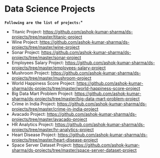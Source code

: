 # Data Science Projects

**```Following are the list of projects:```***
- Titanic Project: https://github.com/ashok-kumar-sharma/ds-projects/tree/master/titanic-project
- Wine Project: https://github.com/ashok-kumar-sharma/ds-projects/tree/master/wine-project
- Sonar Project: https://github.com/ashok-kumar-sharma/ds-projects/tree/master/sonar-project
- Employees Salary Project: https://github.com/ashok-kumar-sharma/ds-projects/tree/master/employees-salary-project
- Mushroom Project: https://github.com/ashok-kumar-sharma/ds-projects/tree/master/mushroom-project
- World Happiness Score Project: https://github.com/ashok-kumar-sharma/ds-projects/tree/master/world-happiness-score-project
- Big Data Mart Problem Project: https://github.com/ashok-kumar-sharma/ds-projects/tree/master/big-data-mart-problem-project
- Crime in India Project: https://github.com/ashok-kumar-sharma/ds-projects/tree/master/crime-in-india-project
- Avacado Project: https://github.com/ashok-kumar-sharma/ds-projects/tree/master/avacado-project
- HR Analytics Project: https://github.com/ashok-kumar-sharma/ds-projects/tree/master/hr-analytics-project
- Heart Disease Project: https://github.com/ashok-kumar-sharma/ds-projects/tree/master/heart-disease-project
- Space Server Dataset Project: https://github.com/ashok-kumar-sharma/ds-projects/tree/master/space-server-dataset-project
